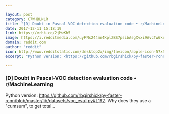 ```yaml
---

layout: post
category: C7WHBLNLR
title: "[D] Doubt in Pascal-VOC detection evaluation code • r/MachineLearning"
date: 2017-12-11 15:18:19
link: https://vrhk.co/2jMwKh5
image: https://i.redditmedia.com/uyPNs244mn4KplZBS7psibAsgXvxi9AvcTw6krBm7bQ.jpg?w=320&s=8d21abd234c6e0bc3e84d7fa633cdd1b
domain: reddit.com
author: "reddit"
icon: http://www.redditstatic.com/desktop2x/img/favicon/apple-icon-57x57.png
excerpt: "Python version: <https://github.com/rbgirshick/py-faster-rcnn/blob/master/lib/datasets/voc_eval.py#L192>. Why does they use a \"cumsum\", to get total..."

---
```


### [D] Doubt in Pascal-VOC detection evaluation code • r/MachineLearning

Python version: <https://github.com/rbgirshick/py-faster-rcnn/blob/master/lib/datasets/voc_eval.py#L192>. Why does they use a "cumsum", to get total...